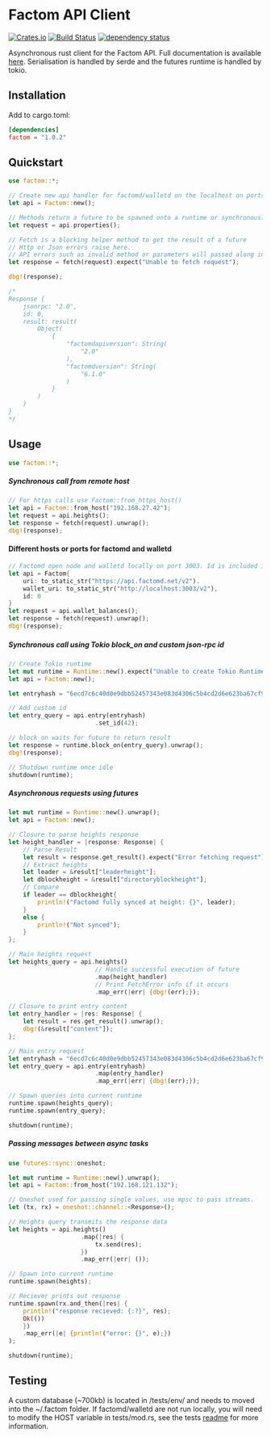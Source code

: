 # Factom API Client

[![Crates.io](https://img.shields.io/crates/v/factom.svg)](https://crates.io/crates/factom)
[![Build Status](https://travis-ci.com/MitchellBerry/Factom-Client.svg?branch=master)](https://travis-ci.com/MitchellBerry/Factom-Client)
[![dependency status](https://deps.rs/crate/factom/1.0.2/status.svg)](https://deps.rs/crate/factom/1.0.1)

Asynchronous rust client for the Factom API. Full documentation is available [here](https://docs.rs/factom/1.0.1/factom/). Serialisation is handled by serde and the futures runtime is handled by tokio.

## Installation

Add to cargo.toml:
```toml
[dependencies]
factom = "1.0.2"
```

## Quickstart

```rust
use factom::*;

// Create new api handler for factomd/walletd on the localhost on ports 8088 and 8089 respectively
let api = Factom::new();

// Methods return a future to be spawned onto a runtime or synchronously fetched
let request = api.properties();

// Fetch is a blocking helper method to get the result of a future
// Http or Json errors raise here. 
// API errors such as invalid method or parameters will passed along in the response to be handled later
let response = fetch(request).expect("Unable to fetch request");

dbg!(response);

/*
Response {
    jsonrpc: "2.0",
    id: 0,
    result: result(
        Object(
            {
                "factomdapiversion": String(
                    "2.0"
                ),
                "factomdversion": String(
                    "6.1.0"
                )
            }
        )
    )
}
*/
```

## Usage

```rust
use factom::*;
```

##### Synchronous call from remote host
```rust
// For https calls use Factom::from_https_host()
let api = Factom::from_host("192.168.27.42");
let request = api.heights();
let response = fetch(request).unwrap();
dbg!(response);
```

#### Different hosts or ports for factomd and walletd
```rust
// Factomd open node and walletd locally on port 3003. Id is included in the json-rpc call.
let api = Factom{
    uri: to_static_str("https://api.factomd.net/v2").
    wallet_uri: to_static_str("http://localhost:3003/v2"),
    id: 0
}
let request = api.wallet_balances();
let response = fetch(request).unwrap();
dbg!(response);

```

##### Synchronous call using Tokio block_on and custom json-rpc id
```rust
// Create Tokio runtime
let mut runtime = Runtime::new().expect("Unable to create Tokio Runtime"); 
let api = Factom::new();

let entryhash = "6ecd7c6c40d0e9dbb52457343e083d4306c5b4cd2d6e623ba67cf9d18b39faa7";

// Add custom id
let entry_query = api.entry(entryhash)
                        .set_id(42);

// block_on waits for future to return result
let response = runtime.block_on(entry_query).unwrap();
dbg!(response);

// Shutdown runtime once idle
shutdown(runtime);
```

##### Asynchronous requests using futures
```rust
let mut runtime = Runtime::new().unwrap(); 
let api = Factom::new();

// Closure to parse heights response
let height_handler = |response: Response| {
    // Parse Result
    let result = response.get_result().expect("Error fetching request");
    // Extract heights
    let leader = &result["leaderheight"];
    let dblockheight = &result["directoryblockheight"];
    // Compare
    if leader == dblockheight{
        println!("Factomd fully synced at height: {}", leader);
    }
    else {
        println!("Not synced");
    }
};

// Main heights request
let heights_query = api.heights()
                        // Handle successful execution of future
                        .map(height_handler)
                        // Print FetchError info if it occurs
                        .map_err(|err| {dbg!(err);});

// Closure to print entry content
let entry_handler = |res: Response| {
    let result = res.get_result().unwrap();
    dbg!(&result["content"]);
};

// Main entry request
let entryhash = "6ecd7c6c40d0e9dbb52457343e083d4306c5b4cd2d6e623ba67cf9d18b39faa7";
let entry_query = api.entry(entryhash)
                        .map(entry_handler)
                        .map_err(|err| {dbg!(err);});

// Spawn queries into current runtime
runtime.spawn(heights_query);
runtime.spawn(entry_query);

shutdown(runtime);
```

##### Passing messages between async tasks
```rust
use futures::sync::oneshot;

let mut runtime = Runtime::new().unwrap();
let api = Factom::from_host("192.168.121.132");

// Oneshot used for passing single values, use mpsc to pass streams.
let (tx, rx) = oneshot::channel::<Response>();

// Heights query transmits the response data
let heights = api.heights()
                    .map(|res| {
                        tx.send(res);
                    })
                    .map_err(|err| ());

// Spawn into current runtime
runtime.spawn(heights);

// Reciever prints out response
runtime.spawn(rx.and_then(|res| {
    println!("response recieved: {:?}", res);
    Ok(())
    })
    .map_err(|e| {println!("error: {}", e);})
);

shutdown(runtime);

```


## Testing 

A custom database (~700kb) is located in /tests/env/ and needs to moved into the ~/.factom folder. 
If factomd/walletd are not run locally, you will need to modify the HOST variable in tests/mod.rs, see the tests [readme](/tests/readme.md) for more information.
